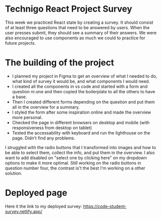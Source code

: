 # Technigo React Project Survey

This week we practiced React state by creating a survey. It should consist of at least three questions
that need to be answered by users. When the user presses submit, they should see a summary of their answers.
We were also encouraged to use components as much we could to practice for future projects.

# The building of the project

- I planned my project in Figma to get an overview of what I needed to do, what kind of survey it would be, and what components I would need.
- I created all the components in vs code and started with a form and question nr.one and then copied the boilerplate to all the others to have a base.
- Then I created different forms depending on the question and put them all in the overview for a summary.
- I styled the form after some inspiration online and made the overview more personal.
- Checked the page in different browsers on desktop and mobile (with responsiveness from desktop on tablet)
- Tested the accessability with keyboard and run the lighthouse on the page. Didn't find any problems.

I struggled with the radio buttons that I transformed into images and how to be able to select them, collect the info, and put them in the overview.
I also want to add disabled on "select one by clicking here" on my dropdown options to make it more optimal.
Still working on the radio buttons in question number four, the contrast is't the best I'm working on a other solution.

# Deployed page

Here it the link to my deployed survey: https://code-student-survey.netlify.app/
